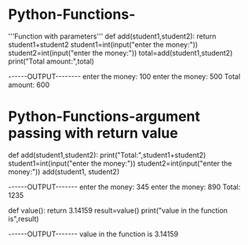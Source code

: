 # Python-Functions-
'''Function with parameters'''
def add(student1,student2):
    return student1+student2
student1=int(input("enter the money:"))
student2=int(input("enter the money:"))
total=add(student1,student2)
print("Total amount:",total)

------OUTPUT--------
enter the money: 100
enter the money: 500
Total amount: 600



# Python-Functions-argument passing with return value
def add(student1,student2):
    print("Total:",student1+student2)
student1=int(input("enter the money:"))
student2=int(input("enter the money:"))
add(student1, student2)


------OUTPUT-------
enter the money: 345
enter the money: 890
Total: 1235




def value():
    return 3.14159
result=value()
print("value in the function is",result)


------OUTPUT-------
value in the function is 3.14159
